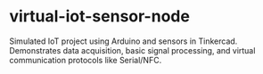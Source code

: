 # virtual-iot-sensor-node
Simulated IoT project using Arduino and sensors in Tinkercad. Demonstrates data acquisition, basic signal processing, and virtual communication protocols like Serial/NFC.
